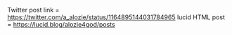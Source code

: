 ﻿Twitter post link = https://twitter.com/a_alozie/status/1164895144031784965
lucid HTML post = https://lucid.blog/alozie4god/posts

